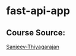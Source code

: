 # fast-api-app

## Course Source:
[Sanjeev-Thiyagarajan](https://github.com/Sanjeev-Thiyagarajan/fastapi-course/tree/main)